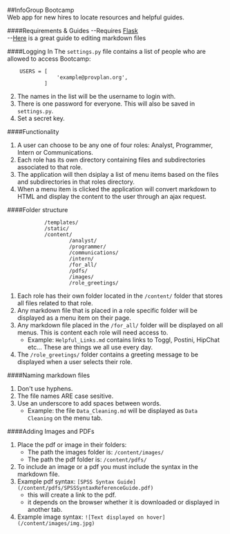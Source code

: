 ##InfoGroup Bootcamp  
Web app for new hires to locate resources and helpful guides. 

####Requirements & Guides
--Requires [Flask](http://flask.pocoo.org/)     
--[Here](http://daringfireball.net/projects/markdown/syntax#link) is a great guide to editing markdown files

####Logging In
The ```settings.py``` file contains a list of people who are allowed to access Bootcamp:    
``` 
	USERS = [
				'example@provplan.org',
			]   
```
2. The names in the list will be the username to login with.
3. There is one password for everyone. This will also be saved in ```settings.py```.
4. Set a secret key.

####Functionality
1. A user can choose to be any one of four roles: Analyst, Programmer, Intern or Communications.
2. Each role has its own directory containing files and subdirectories associated to that role.
3. The application will then dsiplay a list of menu items based on the files and subdirectories in that roles directory.
4. When a menu item is clicked the application will convert markdown to HTML and display the content to the user through an ajax request.

####Folder structure
```			
			/templates/
			/static/
			/content/
					/analyst/
					/programmer/
					/communications/
					/intern/
					/for_all/
					/pdfs/
					/images/
					/role_greetings/

```
1. Each role has their own folder located in the ```/content/``` folder that stores all files related to that role.
2. Any markdown file that is placed in a role specific folder will be displayed as a menu item on their page.
3. Any markdown file placed in the ```/for_all/``` folder will be displayed on all menus. This is content each role will need access to. 
	*	Example: ```Helpful_Links.md``` contains links to Toggl, Postini, HipChat etc... These are things we all use every day. 
4. The ```/role_greetings/``` folder contains a greeting message to be displayed when a user selects their role.

####Naming markdown files    
1. Don't use hyphens.  
2. The file names ARE case sesitive.  
3. Use an underscore to add spaces between words.    
	*	Example: the file ```Data_Cleaning.md``` will be displayed as ```Data Cleaning``` on the menu tab.

####Adding Images and PDFs
1. Place the pdf or image in their folders: 
	*	The path the images folder is: ```/content/images/```
	*	The path the pdf folder is: ```/content/pdfs/```   
2. To include an image or a pdf you must include the syntax in the markdown file.   
3. Example pdf syntax: ```[SPSS Syntax Guide](/content/pdfs/SPSSSyntaxReferenceGuide.pdf)```
	*	this will create a link to the pdf. 
	*	it depends on the browser whether it is downloaded or displayed in another tab.   
4. Example image syntax: ```![Text displayed on hover](/content/images/img.jpg)```




  





